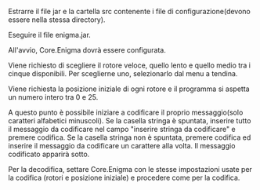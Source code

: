 Estrarre il file jar e la cartella src contenente i file di configurazione(devono essere nella stessa directory).

Eseguire il file enigma.jar.

All'avvio, Core.Enigma dovrà essere configurata.

Viene richiesto di scegliere il rotore veloce, quello lento e quello medio tra i cinque disponibili.
Per sceglierne uno, selezionarlo dal menu a tendina.

Viene richiesta la posizione iniziale di ogni rotore e il programma si aspetta un numero intero tra 0 e 25.

A questo punto è possibile iniziare a codificare il proprio messaggio(solo caratteri alfabetici minuscoli). 
Se la casella stringa è spuntata, inserire tutto il messaggio da codificare nel campo "inserire stringa da codificare" e premere codifica.
Se la casella stringa non è spuntata, premere codifica ed inserire il messaggio da codificare un carattere alla volta. 
Il messaggio codificato apparirà sotto.

Per la decodifica, settare Core.Enigma con le stesse impostazioni usate per la codifica (rotori e posizione iniziale) e procedere come per la codifica.